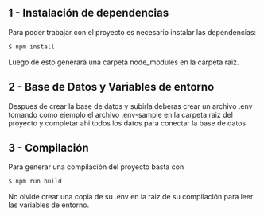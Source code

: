 ## 1 - Instalación de dependencias

Para poder trabajar con el proyecto es necesario instalar las dependencias:

```bash
$ npm install
```

Luego de esto generará una carpeta node_modules en la carpeta raiz.

## 2 - Base de Datos y Variables de entorno

Despues de crear la base de datos y subirla deberas crear un archivo .env tomando como ejemplo el archivo .env-sample en la carpeta raiz del proyecto y completar ahi todos los datos para conectar la base de datos

## 3 - Compilación

Para generar una compilación del proyecto basta con

```bash
$ npm run build
```

No olvide crear una copia de su .env en la raiz de su compilación para leer las variables de entorno.
